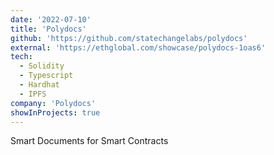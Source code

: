 ```yaml
---
date: '2022-07-10'
title: 'Polydocs'
github: 'https://github.com/statechangelabs/polydocs'
external: 'https://ethglobal.com/showcase/polydocs-1oas6'
tech:
  - Solidity
  - Typescript
  - Hardhat
  - IPFS
company: 'Polydocs'
showInProjects: true
---
```


Smart Documents for Smart Contracts